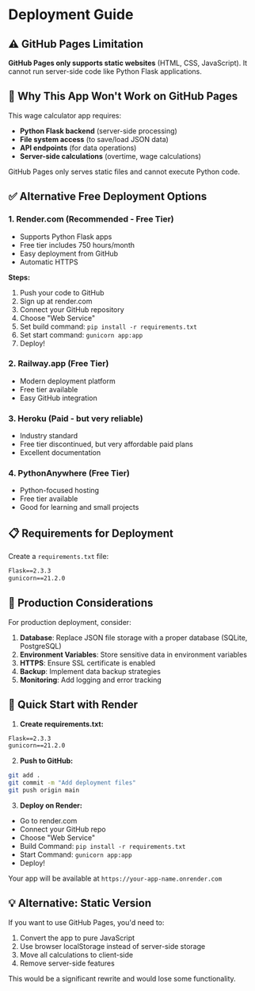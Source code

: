 # Deployment Guide

## ⚠️ **GitHub Pages Limitation**

**GitHub Pages only supports static websites** (HTML, CSS, JavaScript). It cannot run server-side code like Python Flask applications.

## 🚫 **Why This App Won't Work on GitHub Pages**

This wage calculator app requires:
- **Python Flask backend** (server-side processing)
- **File system access** (to save/load JSON data)
- **API endpoints** (for data operations)
- **Server-side calculations** (overtime, wage calculations)

GitHub Pages only serves static files and cannot execute Python code.

## ✅ **Alternative Free Deployment Options**

### 1. **Render.com** (Recommended - Free Tier)
- Supports Python Flask apps
- Free tier includes 750 hours/month
- Easy deployment from GitHub
- Automatic HTTPS

**Steps:**
1. Push your code to GitHub
2. Sign up at render.com
3. Connect your GitHub repository
4. Choose "Web Service"
5. Set build command: `pip install -r requirements.txt`
6. Set start command: `gunicorn app:app`
7. Deploy!

### 2. **Railway.app** (Free Tier)
- Modern deployment platform
- Free tier available
- Easy GitHub integration

### 3. **Heroku** (Paid - but very reliable)
- Industry standard
- Free tier discontinued, but very affordable paid plans
- Excellent documentation

### 4. **PythonAnywhere** (Free Tier)
- Python-focused hosting
- Free tier available
- Good for learning and small projects

## 📋 **Requirements for Deployment**

Create a `requirements.txt` file:

```txt
Flask==2.3.3
gunicorn==21.2.0
```

## 🔧 **Production Considerations**

For production deployment, consider:

1. **Database**: Replace JSON file storage with a proper database (SQLite, PostgreSQL)
2. **Environment Variables**: Store sensitive data in environment variables
3. **HTTPS**: Ensure SSL certificate is enabled
4. **Backup**: Implement data backup strategies
5. **Monitoring**: Add logging and error tracking

## 🎯 **Quick Start with Render**

1. **Create requirements.txt:**
```txt
Flask==2.3.3
gunicorn==21.2.0
```

2. **Push to GitHub:**
```bash
git add .
git commit -m "Add deployment files"
git push origin main
```

3. **Deploy on Render:**
- Go to render.com
- Connect your GitHub repo
- Choose "Web Service"
- Build Command: `pip install -r requirements.txt`
- Start Command: `gunicorn app:app`
- Deploy!

Your app will be available at `https://your-app-name.onrender.com`

## 💡 **Alternative: Static Version**

If you want to use GitHub Pages, you'd need to:
1. Convert the app to pure JavaScript
2. Use browser localStorage instead of server-side storage
3. Move all calculations to client-side
4. Remove server-side features

This would be a significant rewrite and would lose some functionality. 